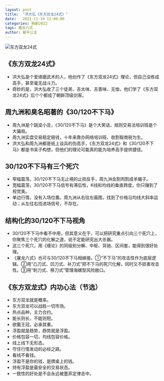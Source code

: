 ```yaml
---
layout: post
title:  "洪大弘《东方双龙24式》"
date:   2022-11-10 12:00:00
categories: 韩剧2022
tags: 屠龙六式
author: 躺平公主
---
```

![东方双龙24式](https://pic3.zhimg.com/80/v2-264563902f18578d03a7accf38d9e786_720w.webp)

## 《东方双龙24式》
* 洪大弘是个爱琢磨武术的人，他创作了《东方双龙24式》理论，但自己没练成高手，甚至毫无战斗力。
* 奇妙的是，洪大弘收了三个徒弟，吉太味、吉善味、无恤，他们学了《东方双龙24式》后个个都成了朝鲜顶级剑客。

## 周九洲和臭名昭著的《30/120不下马》
* 周九洲是个跳梁小丑，《30/120不下马》是个大笑话，规则交易法培训班是个大骗局。
* 周九洲实盘交易稳定赔钱，十年来靠办网络培训班、收割智商税为生。
* 洪大弘和周九洲都是纸上谈兵的伪高手，《东方双龙24式》和《30/120不下马》都是书呆子构想，但他们的理论可能真的能为培养高手提供捷径。

## 30/120不下马有三个死穴
* 窄幅震荡，30/120不下马无止境的止损反手，周九洲会割肉割成羊蝎子。
* 宽幅震荡，30/120不下马信号有滞后性，K线和均线的垂直跨度，你只赚到了视觉美。
* 单边行情，没有入场位置。周九洲从右往左画图，找到了价格沿均线大斜率运动；从左往右找进场信号，不存在。

## 结构化的30/120不下马视角
* 30/120不下马中看不中用，但其意义在于，可以把研究重点引向三个死穴上，你聚焦三个死穴的化解之道，说不定能研究出大杀器。
* 这三个死穴，用《缠论》的同级别分解、中枢、背驰、区间套，能得到很好处理。
* 《屠龙六式》也可与30/120不下马相嫁接。①“不下马”的攻击性作为底层逻辑。②用“凸刀式、凹刀式、补刀式”把不下马的死穴化解，同时又不损害攻击性。③用“刺刀式、移刀式”管理海螺型风险敞口。

## 《东方双龙式》内功心法（节选）
* 东方双龙就是概率。
* 东方双龙可以战胜一切市场。
* 热点品种，主力合约。
* 能长则长，不能则短。
* 欲戴王冠，必承其重。
* 浮盈就是趋势，趋势就是浮盈。
* 价格包容一切，均线包容价格。
* 线上线下无形态。
* 守住行情发动的必经之路。
* 看线不看钱。
* 浮盈不是你的钱，是牌桌上的钱。
* 持有浮盈是最安全的交易状态。
* 一致性的好处是不会永远被墨菲定律击中。
